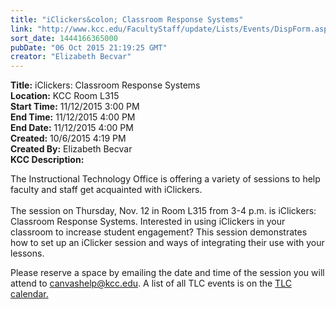 ```yaml
---
title: "iClickers&colon; Classroom Response Systems"
link: "http://www.kcc.edu/FacultyStaff/update/Lists/Events/DispForm.aspx?ID=879"
sort_date: 1444166365000
pubDate: "06 Oct 2015 21:19:25 GMT"
creator: "Elizabeth Becvar"
---
```


<div><b>Title:</b> iClickers: Classroom Response Systems</div>
<div><b>Location:</b> KCC Room L315</div>
<div><b>Start Time:</b> 11/12/2015 3:00 PM</div>
<div><b>End Time:</b> 11/12/2015 4:00 PM</div>
<div><b>End Date:</b> 11/12/2015 4:00 PM</div>
<div><b>Created:</b> 10/6/2015 4:19 PM</div>
<div><b>Created By:</b> Elizabeth Becvar</div>
<div><b>KCC Description:</b> <div class="ExternalClassAABCD5EADFAD4D3C8C3B48E62296B5D7"><p>​​The Instructional Technology Office is offering a variety of sessions to help faculty and staff get acquainted with iClickers. <br /><br />The session on Thursday, Nov. 12 in Room L315 from 3-4 p.m. is iClickers: Classroom Response Systems. Interested in using iClickers in your classroom to increase student engagement? This session demonstrates how to set up an iClicker session and ways of integrating their use with your lessons.</p>
<p>Please reserve a space by emailing the date and time of the session you will attend to <a href="mailto:canvashelp@kcc.edu">canvashelp@kcc.edu</a>. A list of all TLC events is on the <a href="/FacultyStaff/departments/ktlc/Pages/tlc-calendar.aspx">TLC calendar.</a><br /> </p></div></div>
